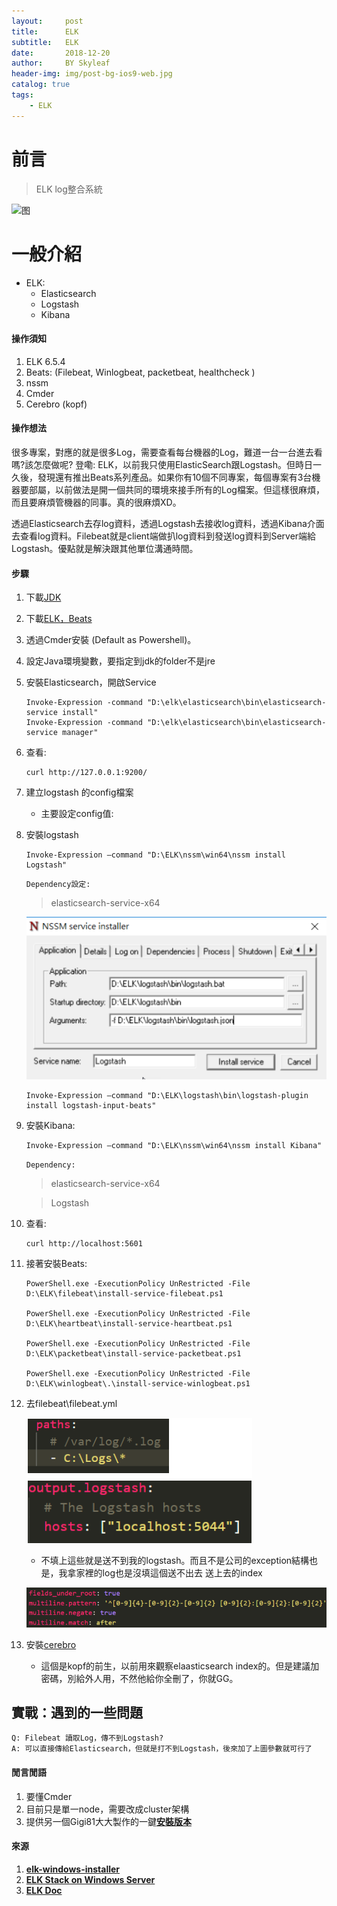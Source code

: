 ```yaml
---
layout:     post
title:      ELK
subtitle:   ELK
date:       2018-12-20
author:     BY Skyleaf
header-img: img/post-bg-ios9-web.jpg
catalog: true
tags:
    - ELK
---
```

# 前言

> ELK log整合系統

![图](https://images.unsplash.com/photo-1516298499079-c785bdb50686?ixlib=rb-1.2.1&ixid=eyJhcHBfaWQiOjEyMDd9&auto=format&fit=crop&w=1401&q=80)
# 一般介紹

- ELK:
  - Elasticsearch
  - Logstash
  - Kibana

#### 操作須知

1. ELK 6.5.4
2. Beats: (Filebeat, Winlogbeat, packetbeat, healthcheck )
3. nssm
4. Cmder
5. Cerebro (kopf)


#### 操作想法

很多專案，對應的就是很多Log，需要查看每台機器的Log，難道一台一台進去看嗎?該怎麼做呢? 登嘞: ELK，以前我只使用ElasticSearch跟Logstash。但時日一久後，發現還有推出Beats系列產品。如果你有10個不同專案，每個專案有3台機器要部屬，以前做法是開一個共同的環境來接手所有的Log檔案。但這樣很麻煩，而且要麻煩管機器的同事。真的很麻煩XD。

透過Elasticsearch去存log資料，透過Logstash去接收log資料，透過Kibana介面去查看log資料。Filebeat就是client端做扒log資料到發送log資料到Server端給Logstash。優點就是解決跟其他單位溝通時間。

#### 步驟

1. 下載[JDK](https://www.oracle.com/technetwork/java/javase/downloads/jdk8-downloads-2133151.html)
2. 下載[ELK，Beats](https://www.elastic.co/downloads)
3. 透過Cmder安裝 (Default as Powershell)。

4. 設定Java環境變數，要指定到jdk的folder不是jre
5. 安裝Elasticsearch，開啟Service
    ```
    Invoke-Expression -command "D:\elk\elasticsearch\bin\elasticsearch-service install"
    Invoke-Expression -command "D:\elk\elasticsearch\bin\elasticsearch-service manager"
    ```
6. 查看:
    ```
    curl http://127.0.0.1:9200/
    ```
7. 建立logstash 的config檔案
   - 主要設定config值:
8. 安裝logstash

    ```
    Invoke-Expression –command "D:\ELK\nssm\win64\nssm install Logstash"
    ```

    `Dependency設定: `
    >elasticsearch-service-x64

    ![logstashimg](\img\2018-12-01-ELK\2018-12-23_15-04-22.png?w=1401&q=80)

    
    ```
    Invoke-Expression –command "D:\ELK\logstash\bin\logstash-plugin install logstash-input-beats"
    ```

9.  安裝Kibana: 
    ```
    Invoke-Expression –command "D:\ELK\nssm\win64\nssm install Kibana" 
    ```

    `Dependency: `
    >elasticsearch-service-x64
    
    >Logstash

10. 查看:

    ```
    curl http://localhost:5601
    ```

11. 接著安裝Beats: 

    ```
    PowerShell.exe -ExecutionPolicy UnRestricted -File D:\ELK\filebeat\install-service-filebeat.ps1

    PowerShell.exe -ExecutionPolicy UnRestricted -File D:\ELK\heartbeat\install-service-heartbeat.ps1

    PowerShell.exe -ExecutionPolicy UnRestricted -File D:\ELK\packetbeat\install-service-packetbeat.ps1

    PowerShell.exe -ExecutionPolicy UnRestricted -File D:\ELK\winlogbeat\.\install-service-winlogbeat.ps1
    ```

12. 去filebeat\filebeat.yml

    ![filebeatimg](\img\2018-12-01-ELK\2018-12-23_15-31-46.png?w=1401&q=80)
    
    - 不填上這些就是送不到我的logstash。而且不是公司的exception結構也是，我拿家裡的log也是沒填這個送不出去
    送上去的index

     ![filebeatconfigtimg](\img\2018-12-01-ELK\2018-12-23_15-32-57.png)

13. 安裝[cerebro](https://github.com/lmenezes/cerebro)

    - 這個是kopf的前生，以前用來觀察elaasticsearch index的。但是建議加密碼，別給外人用，不然他給你全刪了，你就GG。

## 實戰：遇到的一些問題

    Q: Filebeat 讀取Log，傳不到Logstash?
    A: 可以直接傳給Elasticsearch，但就是打不到Logstash，後來加了上圖參數就可行了


#### 閒言閒語
1. 要懂Cmder
2. 目前只是單一node，需要改成cluster架構
3. 提供另一個Gigi81大大製作的一鍵[**安裝版本**](https://github.com/gigi81/elk-windows-installer)


#### 來源

1. [**elk-windows-installer**](https://github.com/gigi81/elk-windows-installer)
2. [**ELK Stack on Windows Server**](https://medium.com/@samil.mehdiyev/elk-stack-on-windows-server-part-2-installation-d2a7200b65a6)
3. [**ELK Doc**](https://www.elastic.co/guide/index.html)

```

```	
		

